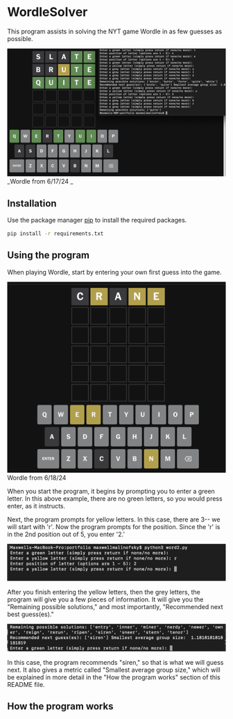 # WordleSolver

This program assists in solving the NYT game Wordle in as few guesses as possible. 

![image](./WordleSolverPic1)
_Wordle from 6/17/24
_

## Installation

Use the package manager [pip](https://pip.pypa.io/en/stable/) to install the required packages.

```bash
pip install -r requirements.txt
```

## Using the program

When playing Wordle, start by entering your own first guess into the game. 

![image](./WordlePic2.png)
Wordle from 6/18/24

When you start the program, it begins by prompting you to enter a green letter. In this above example, there are no green letters, so you would press enter, as it instructs.

Next, the program prompts for yellow letters. In this case, there are 3-- we will start with 'r'. Now the program prompts for the position. Since the 'r' is in the 2nd position out of 5, you enter '2.'

![image](./Wordlepic3.png)

After you finish entering the yellow letters, then the grey letters, the program will give you a few pieces of information. It will give you the "Remaining possible solutions," and most importantly, "Recommended next best guess(es)." 

![image](./Wordlepic4.png)

In this case, the program recommends "siren," so that is what we will guess next. It also gives a metric called "Smallest average group size," which will be explained in more detail in the "How the program works" section of this README file. 







## How the program works


